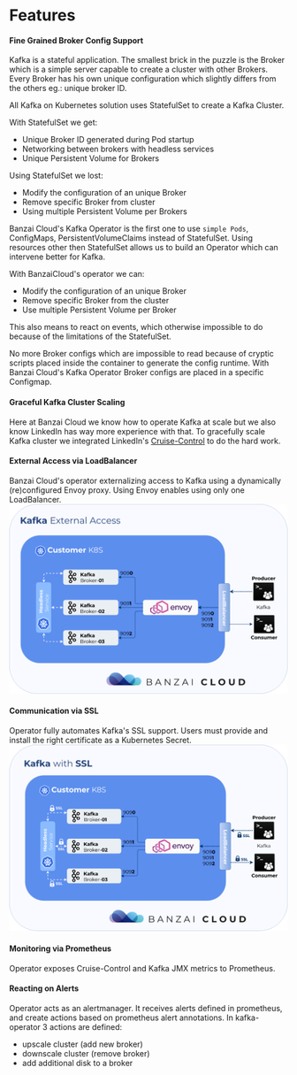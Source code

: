 # Features

#### Fine Grained Broker Config Support

Kafka is a stateful application. 
The smallest brick in the puzzle is the Broker which is a simple server capable to create a cluster with other Brokers.
Every Broker has his own unique configuration which slightly differs from the others eg.: unique broker ID.

All Kafka on Kubernetes solution uses StatefulSet to create a Kafka Cluster.

With StatefulSet we get:
- Unique Broker ID generated during Pod startup
- Networking between brokers with headless services
- Unique Persistent Volume for Brokers

Using StatefulSet we lost:
- Modify the configuration of an unique Broker
- Remove specific Broker from cluster
- Using multiple Persistent Volume per Brokers

Banzai Cloud's Kafka Operator is the first one to use `simple Pods`, ConfigMaps, PersistentVolumeClaims instead of StatefulSet.
Using resources other then StatefulSet allows us to build an Operator which can intervene better for Kafka.

With BanzaiCloud's operator we can:
- Modify the configuration of an unique Broker
- Remove specific Broker from the cluster
- Use multiple Persistent Volume per Broker

This also means to react on events, which otherwise impossible to do because of the limitations of the StatefulSet.

No more Broker configs which are impossible to read because of cryptic scripts placed inside the container to generate the config runtime.
With Banzai Cloud's Kafka Operator Broker configs are placed in a specific Configmap. 

#### Graceful Kafka Cluster Scaling

Here at Banzai Cloud we know how to operate Kafka at scale but we also know LinkedIn has way more experience with that.
To gracefully scale Kafka cluster we integrated LinkedIn's [Cruise-Control](https://github.com/linkedin/cruise-control) to do the hard work.

#### External Access via LoadBalancer

Banzai Cloud's operator externalizing access to Kafka using a dynamically (re)configured Envoy proxy. Using Envoy enables using only one LoadBalancer.
![](img/kafka-external.png)

#### Communication via SSL

Operator fully automates Kafka's SSL support. Users must provide and install the right certificate as a Kubernetes Secret. 
![](img/kafka-ssl.png)

#### Monitoring via Prometheus

Operator exposes Cruise-Control and Kafka JMX metrics to Prometheus.

#### Reacting on Alerts

Operator acts as an alertmanager. It receives alerts defined in prometheus, and create actions based on prometheus alert annotations.
In kafka-operator 3 actions are defined:
- upscale cluster (add new broker)
- downscale cluster (remove broker)
- add additional disk to a broker
